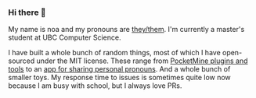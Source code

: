 ### Hi there 👋

My name is noa and my pronouns are [they/them](http://pronoun.is/they/). I'm currently a master's student at UBC Computer Science. 

I have built a whole bunch of random things, most of which I have open-sourced under the MIT license. These range from [PocketMine plugins and tools](https://github.com/falkirks?tab=repositories&q=&type=&topic=pocketmine-plugin) to an [app for sharing personal pronouns](https://github.com/pronouns/main). And a whole bunch of smaller toys. My response time to issues is sometimes quite low now because I am busy with school, but I always love PRs. 

